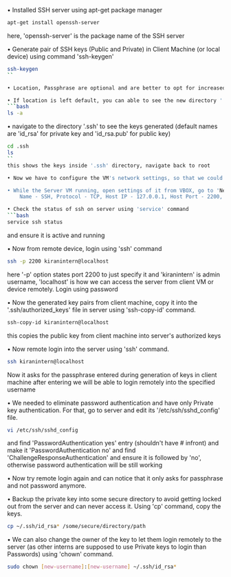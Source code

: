 • Installed SSH server using apt-get package manager
```bash
apt-get install openssh-server
```
here, 'openssh-server' is the package name of the SSH server

• Generate pair of SSH keys (Public and Private) in Client Machine (or local device) using command 'ssh-keygen'
```bash
ssh-keygen
``

• Location, Passphrase are optional and are better to opt for increased security with passphrase

• If location is left default, you can able to see the new directory '.ssh' created, use '-a' option to see hidden directories as '.ssh' has a period sign which means hidden
```bash
ls -a
```

• navigate to the directory '.ssh' to see the keys generated (default names are 'id_rsa' for private key and 'id_rsa.pub' for public key)
```bash
cd .ssh
ls
``
this shows the keys inside '.ssh' directory, navigate back to root

• Now we have to configure the VM's network settings, so that we could remote login using another VM or device.

• While the Server VM running, open settings of it from VBOX, go to 'Network' Panel, and in 'Advanced' Section, click of 'Port Forwarding' and add one entry for SSH.
	Name - SSH, Protocol - TCP, Host IP - 127.0.0.1, Host Port - 2200, Guest IP - 10.0.2.15 (Server's IP, can get using 'hostname -I' command), Guest Port - 22

• Check the status of ssh on server using 'service' command
```bash
service ssh status
```
and ensure it is active and running

• Now from remote device, login using 'ssh' command
```bash
ssh -p 2200 kiranintern@localhost
```
here '-p' option states port 2200 to just specify it and 'kiranintern' is admin username, 'localhost' is how we can access the server from client VM or device remotely.
Login using password

• Now the generated key pairs from client machine, copy it into the '.ssh/authorized_keys' file in server using 'ssh-copy-id' command.
```bash
ssh-copy-id kiranintern@localhost
```
this copies the public key from client machine into server's authorized keys 

• Now remote login into the server using 'ssh' command.
```bash
ssh kiranintern@localhost
```
Now it asks for the passphrase entered during generation of keys in client machine after entering we will be able to login remotely into the specified username

• We needed to eliminate password authentication and have only Private key authentication. For that, go to server and edit its '/etc/ssh/sshd_config' file.
```bash
vi /etc/ssh/sshd_config
```
and find 'PasswordAuthentication yes' entry (shouldn't have # infront) and make it 'PasswordAuthentication no' and find 'ChallengeResponseAuthentication' and ensure it is followed by 'no', otherwise password authentication will be still working

• Now try remote login again and can notice that it only asks for passphrase and not password anymore.

• Backup the private key into some secure directory to avoid getting locked out from the server and can never access it. Using 'cp' command, copy the keys.
```bash
cp ~/.ssh/id_rsa* /some/secure/directory/path
```

• We can also change the owner of the key to let them login remotely to the server (as other interns are supposed to use Private keys to login than Passwords) using 'chown' command.
```bash
sudo chown [new-username]:[new-username] ~/.ssh/id_rsa*
```
